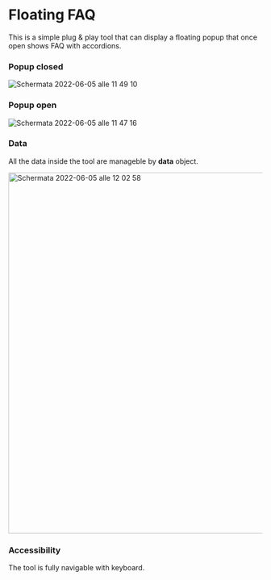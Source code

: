 # Floating FAQ

This is a simple plug & play tool that can display a floating popup that once open shows FAQ with accordions.

### Popup closed
![Schermata 2022-06-05 alle 11 49 10](https://user-images.githubusercontent.com/38910091/172044934-bd1508ab-3f10-4206-9cf8-59b8c376ef69.png)


### Popup open
![Schermata 2022-06-05 alle 11 47 16](https://user-images.githubusercontent.com/38910091/172044768-aa64ea69-1753-4fd8-88f8-2f62b98ed4d1.png)


### Data

All the data inside the tool are manageble by **data** object.

<img width="716" alt="Schermata 2022-06-05 alle 12 02 58" src="https://user-images.githubusercontent.com/38910091/172045321-7265d295-7e58-4cc2-ab83-1f8c962d42c9.png">


### Accessibility

The tool is fully navigable with keyboard.
